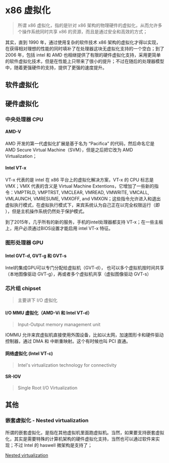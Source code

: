 # x86 虚拟化
> 所谓 x86 虚拟化，指的是针对 x86 架构的物理硬件的虚拟化，从而允许多个操作系统同时共享 x86 的资源，而且是通过安全和高效的方式；

其实，直到 1990 年，通过使用复杂的软件技术 x86 架构的虚拟化才得以实现，在获得相对理想的性能的同时填补了在处理器这块无虚拟化支持的一个空白；到了 2006 年，包括 intel 和 AMD 也相继提供了有限的硬件虚拟化支持，采用更简单的软件虚拟化技术，但是在性能上只带来了很小的提升；不过在随后的处理器模型中，随着更强硬件的支持，提供了更强的速度提升。
## 软件虚拟化

## 硬件虚拟化
### 中央处理器 CPU
#### AMD-V
AMD 开发的第一代虚拟化扩展是基于名为 “Pacifica” 的代码，然后命名它是 AMD Secure Virtual Machine（SVM），但是之后把它改为 AMD Virtualization；

#### Intel VT-x
VT-x 代表的是 intel 在 x86 平台上的虚拟化解决方案，VT-x 的 CPU 标志是 VMX；VMX 代表的含义是 Virtual Machine Extentions，它增加了一些新的指令：VMPTRLD, VMPTRST, VMCLEAR, VMREAD, VMWRITE, VMCALL, VMLAUNCH, VMRESUME, VMXOFF, and VMXON；这些指令允许进入和退出虚拟执行模式，在虚拟执行模式下，来宾系统认为自己正在以完全权限运行（即 ），但是主机操作系统仍然处于保护模式。

到了2015年，几乎所有的新的服务，手机的intel处理器都支持 VT-x；在一些主板上，用户必须通过BIOS设置才能启用 intel VT-x 特征。

### 图形处理器 GPU
#### Intel GVT-d, GVT-g 和 GVT-s
Intel的集成GPU可以专门分配给虚拟机（GVT-d）， 也可以多个虚拟机按时间共享（本地图像驱动 GVT-g），再或者多个虚拟机共享（虚拟图像驱动 GVT-s）

### 芯片组 chipset
> 主要讲下 I/O 虚拟化

#### I/O MMU 虚拟化（AMD-Vi 和 Intel VT-d）
> Input-Output memory management unit

IOMMU 允许来宾虚拟机直接使用外围设备，比如以太网，加速图形卡和硬件驱动控制器，通过 DMA 和 中断重映射。这个有时候也叫 PCI 直通。

#### 网络虚拟化 (Intel VT-c)
> Intel's virtualization technology for connectivity

#### SR-IOV
> Single Root I/O Virtualization

## 其他
### 嵌套虚拟化 - Nested virtualization
所谓的嵌套虚拟化，是指在其他虚拟机里面跑虚拟机。当然，如果要支持嵌套虚拟化，其实是需要特殊的计算机架构的硬件虚拟化支持，当然也可以通过软件来实现；不过 Intel 的 haswell 微架构是支持了；

[Nested virtualization](https://en.wikipedia.org/wiki/Virtualization#NESTED)


